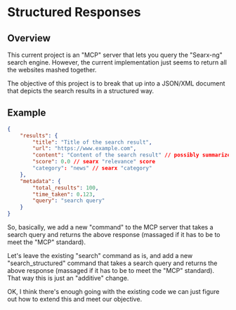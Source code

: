 # Structured Responses

## Overview

This current project is an "MCP" server that lets you query the "Searx-ng" search engine.
However, the current implementation just seems to return all the websites mashed together.

The objective of this project is to break that up into a JSON/XML document that
depicts the search results in a structured way.

## Example

```json
{
    "results": {
        "title": "Title of the search result",
        "url": "https://www.example.com",
        "content": "Content of the search result" // possibly summarized, limited to a few sentences
        "score": 0.0 // searx "relevance" score
        "category": "news" // searx "category"
    },
    "metadata": {
        "total_results": 100,
        "time_taken": 0.123,
        "query": "search query"
    }
}
```

So, basically, we add a new "command" to the MCP server that takes a search query and returns the above response (massaged if it has to be to meet the "MCP" standard).

Let's leave the existing "search" command as is, and add a new "search_structured" command that takes a search query and returns the above response (massaged if it has to be to meet the "MCP" standard). That way this is just an "additive" change.

OK, I think there's enough going with the existing code we can just figure out how to extend this and meet our objective.

